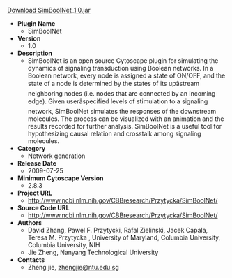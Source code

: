 <a href="SimBoolNet_1.0.jar">Download SimBoolNet_1.0.jar</a>

* __Plugin Name__
  * SimBoolNet
* __Version__
  * 1.0
* __Description__
  * SimBoolNet is an open source Cytoscape plugin for simulating the dynamics of signaling transduction using Boolean networks. In a Boolean network, every node is assigned a state of ON/OFF, and the state of a node is determined by the states of its upâstream neighboring nodes (i.e. nodes that are connected by an incoming edge). Given userâspecified levels of stimulation to a signaling network, SimBoolNet simulates the responses of the downstream molecules. The process can be visualized with an animation and the results recorded for further analysis. SimBoolNet is a useful tool for hypothesizing causal relation and crosstalk among signaling molecules.
* __Category__
  * Network generation
* __Release Date__
  * 2009-07-25
* __Minimum Cytoscape Version__
  * 2.8.3
* __Project URL__
  * http://www.ncbi.nlm.nih.gov/CBBresearch/Przytycka/SimBoolNet/
* __Source Code URL__
  * http://www.ncbi.nlm.nih.gov/CBBresearch/Przytycka/SimBoolNet/
* __Authors__
  * David Zhang, Pawel F. Przytycki, Rafal Zielinski, Jacek Capala, Teresa M. Przytycka , University of Maryland, Columbia University, Columbia University, NIH
  * Jie Zheng, Nanyang Technological University 
* __Contacts__
  * Zheng jie, zhengjie@ntu.edu.sg
